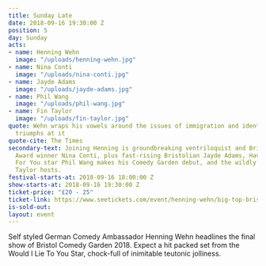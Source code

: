 ```yaml
---
title: Sunday Late
date: 2018-09-16 19:30:00 Z
position: 5
day: Sunday
acts:
- name: Henning Wehn
  image: "/uploads/henning-wehn.jpg"
- name: Nina Conti
  image: "/uploads/nina-conti.jpg"
- name: Jayde Adams
  image: "/uploads/jayde-adams.jpg"
- name: Phil Wang
  image: "/uploads/phil-wang.jpg"
- name: Fin Taylor
  image: "/uploads/fin-taylor.jpg"
quote: Wehn wraps his vowels around the issues of immigration and identity. And he
  triumphs at it
quote-cite: The Times
secondary-text: Joining Henning is groundbreaking ventriloquist and British Comedy
  Award winner Nina Conti, plus fast-rising Bristolian Jayde Adams, Have I Got News
  For You star Phil Wang makes his Comedy Garden debut, and the wildly acclaimed Fin
  Taylor hosts.
festival-starts-at: 2018-09-16 18:00:00 Z
show-starts-at: 2018-09-16 19:30:00 Z
ticket-price: "£20 - 25"
ticket-link: https://www.seetickets.com/event/henning-wehn/big-top-bristol-comedy-garden/1206550
is-sold-out: 
layout: event
---
```


Self styled German Comedy Ambassador Henning Wehn headlines the final show of Bristol Comedy Garden 2018. Expect a hit packed set from the Would I Lie To You Star, chock-full of inimitable teutonic jolliness.